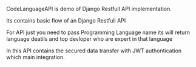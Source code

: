 CodeLanguageAPI is demo of Django Restfull API implementation.

Its contains basic flow of an Django Restfull API

For API just you need to pass Programming Language name its will return language deatils and top devloper who are expert in that language 

In this API contains the secured data transfer with JWT authontication which main integration.
